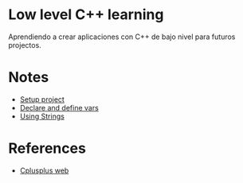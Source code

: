 # Low level C++ learning

Aprendiendo a crear aplicaciones con C++
de bajo nivel para futuros projectos.

# Notes
- [Setup project](./docs/Setup.md)
- [Declare and define vars](./docs/Declarations.md)
- [Using Strings](./docs/Strings.md)

# References

- [Cplusplus web](https://cplusplus.com/doc/tutorial)